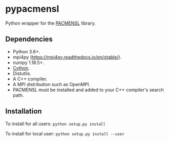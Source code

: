 # pypacmensl

Python wrapper for the [PACMENSL](https://github.com/voduchuy/pacmensl) library.

## Dependencies

- Python 3.6+.
- mpi4py (https://mpi4py.readthedocs.io/en/stable/).
- numpy 1.18.5+.
- [Cython](https://cython.org/).
- Distutils.
- A C++ compiler.
- A MPI distribution such as OpenMPI.
- PACMENSL must be installed and added to your C++ compiler's search path.

## Installation

To install for all users:
`
python setup.py install
`

To install for local user:
`
python setup.py install --user
`
